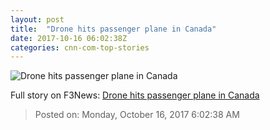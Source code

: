 ```yaml
---
layout: post
title:  "Drone hits passenger plane in Canada"
date: 2017-10-16 06:02:38Z
categories: cnn-com-top-stories
---
```


![Drone hits passenger plane in Canada](http://i2.cdn.turner.com/money/dam/assets/171016135637-drone-sky-780x439.jpg)




Full story on F3News: [Drone hits passenger plane in Canada](http://www.f3nws.com/n/rBMHcF)

> Posted on: Monday, October 16, 2017 6:02:38 AM
